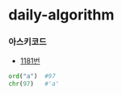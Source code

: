 # daily-algorithm

### 아스키코드

- [1181번](https://github.com/lagunerio/daily-algorithm/commit/67cc07c6a3634729eb283b9e09261d922576b43a)

```python
ord("a")  #97
chr(97)   #'a'
```
